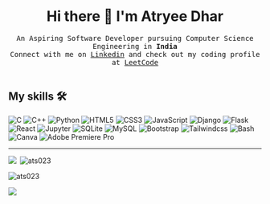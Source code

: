 
<h1 align='center'>
  Hi there 👋 I'm Atryee Dhar
</h1>

<p align="center">
        <samp>
                 An Aspiring Software Developer pursuing Computer Science Engineering in <b>India</b>
                <br>
                Connect with me on <a href="https://www.linkedin.com/in/atryee-dhar-07b246218)">Linkedin</a>  and check out my coding profile at <a href="https://www.leetcode.com/in/ats023">LeetCode</a>
                <br>
                <br>
        </samp>
</p>

## My skills 🛠️

![C](https://img.shields.io/badge/C-00599C?style=for-the-badge&logo=c&logoColor=white) ![C++](https://img.shields.io/badge/C%2B%2B-00599C?style=for-the-badge&logo=c%2B%2B&logoColor=white) ![Python](https://img.shields.io/badge/Python-FFD43B?style=for-the-badge&logo=python&logoColor=blue) ![HTML5](https://img.shields.io/badge/HTML5-E34F26?style=for-the-badge&logo=html5&logoColor=white) ![CSS3](https://img.shields.io/badge/CSS3-1572B6?style=for-the-badge&logo=css3&logoColor=white) ![JavaScript](https://img.shields.io/badge/JavaScript-323330?style=for-the-badge&logo=javascript&logoColor=F7DF1E) ![Django](https://img.shields.io/badge/Django-092E20?style=for-the-badge&logo=django&logoColor=white) ![Flask](https://img.shields.io/badge/Flask-ffffff?style=for-the-badge&logo=flask&logoColor=black) ![React](https://img.shields.io/badge/React-61DAFB?style=for-the-badge&logo=react&logoColor=white) ![Jupyter](https://img.shields.io/badge/Jupyter-F37626?style=for-the-badge&logo=jupyter&logoColor=white) ![SQLite](https://img.shields.io/badge/sqlite-003B57?style=for-the-badge&logo=sqlite&logoColor=white) ![MySQL](https://img.shields.io/badge/MySQL-4479A1?style=for-the-badge&logo=mysql&logoColor=white) ![Bootstrap](https://img.shields.io/badge/Bootstrap-7952B3?style=for-the-badge&logo=bootstrap&logoColor=white) ![Tailwindcss](https://img.shields.io/badge/TailwindCSS-06B6D4?style=for-the-badge&logo=tailwindcss&logoColor=white) ![Bash](https://img.shields.io/badge/Bash-4EAA25?style=for-the-badge&logo=GNU-Bash&logoColor=white) ![Canva](https://img.shields.io/badge/Canva-%2300C4CC.svg?&style=for-the-badge&logo=Canva&logoColor=white) ![Adobe Premiere Pro](https://img.shields.io/badge/Adobe%20Premiere%20Pro-9999FF?style=for-the-badge&logo=Adobe%20Premiere%20Pro&logoColor=white)

<hr>

<p><img align="left" src="https://github-readme-stats.vercel.app/api/top-langs/?username=Ats023&theme=dark&hide_border=false&include_all_commits=true&count_private=true&layout=compact"/></p>
<!-- ![](https://github-readme-stats.vercel.app/api/top-langs/?username=Ats023&theme=dark&hide_border=false&include_all_commits=true&count_private=true&layout=compact)<br/> -->
<p>&nbsp<img align="center" src="https://github-readme-streak-stats.herokuapp.com/?user=Ats023&theme=dark" alt="ats023" /></p>

<p><img src="https://komarev.com/ghpvc/?username=Ats023&label=Profile%20views&color=0e75b6&style=flat" alt="ats023" /> </p>

![](https://hits.seeyoufarm.com/api/count/incr/badge.svg?url=https%3A%2F%2Fgithub.com%2F{username}1212%2Fhit-counter)

